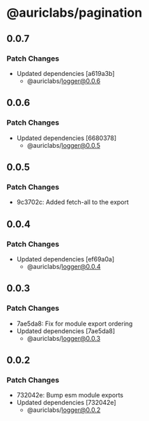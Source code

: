 # @auriclabs/pagination

## 0.0.7

### Patch Changes

- Updated dependencies [a619a3b]
  - @auriclabs/logger@0.0.6

## 0.0.6

### Patch Changes

- Updated dependencies [6680378]
  - @auriclabs/logger@0.0.5

## 0.0.5

### Patch Changes

- 9c3702c: Added fetch-all to the export

## 0.0.4

### Patch Changes

- Updated dependencies [ef69a0a]
  - @auriclabs/logger@0.0.4

## 0.0.3

### Patch Changes

- 7ae5da8: Fix for module export ordering
- Updated dependencies [7ae5da8]
  - @auriclabs/logger@0.0.3

## 0.0.2

### Patch Changes

- 732042e: Bump esm module exports
- Updated dependencies [732042e]
  - @auriclabs/logger@0.0.2

